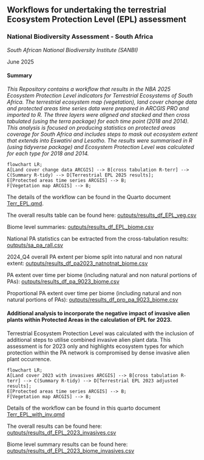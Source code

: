 ## Workflows for undertaking the terrestrial Ecosystem Protection Level (EPL) assessment

### **National Biodiversity Assessment - South Africa**

*South African National Biodiversity Institute (SANBI)*

June 2025

#### Summary

*This Repository contains a workflow that results in the NBA 2025 Ecosystem Protection Level indicators for Terrestrial Ecosystems of South Africa. The terrestrial ecosystem map (vegetation), land cover change data and protected areas time series data were prepared in ARCGIS PRO and imported to R. The three layers were aligned and stacked and then cross tabulated (using the terra package) for each time point (2018 and 2014). This analysis is focused on producing statistics on protected areas coverage for South Africa and includes steps to mask out ecosystem extent that extends into Eswatini and Lesotho. The results were summarised in R (using tidyverse package) and Ecosystem Protection Level was calculated for each type for 2018 and 2014.*

``` mermaid
flowchart LR; 
A[Land cover change data ARCGIS] --> B[cross tabulation R-terr] --> C(Summary R-tidy) --> D[Terrestrial EPL 2025 results]; 
E[Protected areas time series ARCGIS] --> B; 
F[Vegetation map ARCGIS] --> B; 
```

The details of the workflow can be found in the Quarto document [Terr_EPL.qmd](Terr_EPL.qmd).

The overall results table can be found here: [outputs/results_df_EPL_veg.csv](outputs/results_df_EPL_veg.csv)

Biome level summaries: [outputs/results_df_EPL_biome.csv](outputs/results_df_EPL_biome.csv)

National PA statistics can be extracted from the cross-tabulation results: [outputs/sa_pa_rall.csv](outputs/sa_pa_rall.csv)

2024_Q4 overall PA extent per biome split into natural and non natural extent: [outputs/results_df_pa2023_natnotnat_biome.csv](outputs/results_df_pa2023_natnotnat_biome.csv)

PA extent over time per biome (including natural and non natural portions of PAs): [outputs/results_df_pa_9023_biome.csv](outputs/results_df_pa_9023_biome.csv)

Proportional PA extent over time per biome (including natural and non natural portions of PAs): [outputs/results_df_prp_pa_9023_biome.csv](outputs/results_df_prp_pa_9023_biome.csv)

#### Additional analysis to incorporate the negative impact of invasive alien plants within Protected Areas in the calculation of EPL for 2023.

Terrestrial Ecosystem Protection Level was calculated with the inclusion of additional steps to utilise combined invasive alien plant data. This assessment is for 2023 only and highlights ecosystem types for which protection within the PA network is compromised by dense invasive alien plant occurrence.

``` mermaid
flowchart LR;  
A[Land cover 2023 with invasives ARCGIS] --> B[cross tabulation R-terr] --> C(Summary R-tidy) --> D[Terrestrial EPL 2023 adjusted results];  
E[Protected areas time series ARCGIS] --> B;  
F[Vegetation map ARCGIS] --> B; 
```

Details of the workflow can be found in this quarto document [Terr_EPL_with_inv.qmd](Terr_EPL_with_inv.qmd)

The overall results can be found here: [outputs/results_df_EPL_2023_invasives.csv](outputs/results_df_EPL_2023_invasives.csv)

Biome level summary results can be found here: [outputs/results_df_EPL_2023_biome_invasives.csv](outputs/results_df_EPL_2023_biome_invasives.csv)

